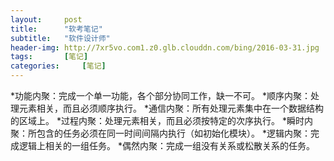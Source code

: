 ```yaml
---
layout:		post
title:		"软考笔记"
subtitle:	"软件设计师"
header-img:	http://7xr5vo.com1.z0.glb.clouddn.com/bing/2016-03-31.jpg
tags:		[笔记]
categories: 	[笔记]
---
```


*功能内聚：完成一个单一功能，各个部分协同工作，缺一不可。
*顺序内聚：处理元素相关，而且必须顺序执行。
*通信内聚：所有处理元素集中在一个数据结构的区域上。
*过程内聚：处理元素相关，而且必须按特定的次序执行。
*瞬时内聚：所包含的任务必须在同一时间间隔内执行（如初始化模块）。
*逻辑内聚：完成逻辑上相关的一组任务。
*偶然内聚：完成一组没有关系或松散关系的任务。
